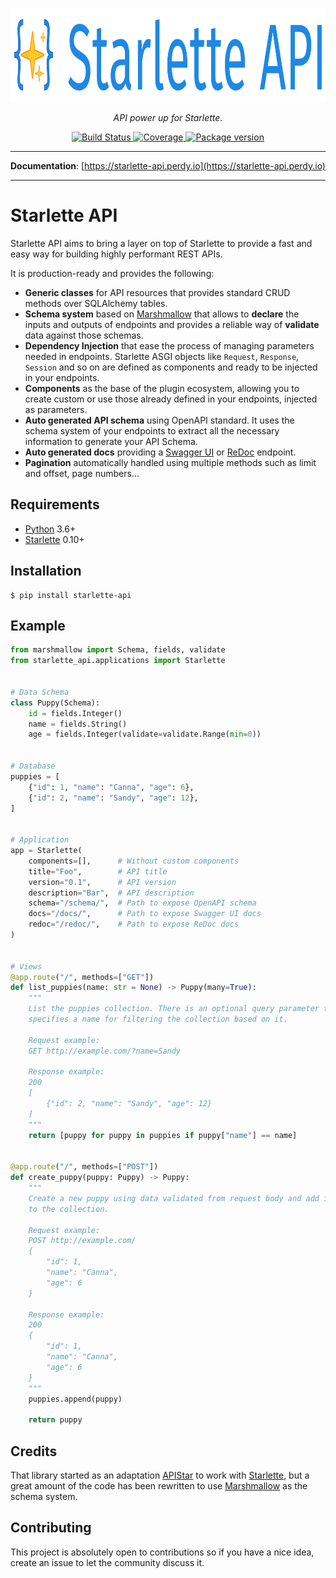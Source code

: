 <p align="center">
  <img width="1023" height="150" src="https://raw.githubusercontent.com/perdy/starlette-api/master/docs/images/logo.png" alt='Starlette API'>
</p>
<p align="center">
    <em>API power up for Starlette.</em>
</p>
<p align="center">
<a href="https://travis-ci.org/encode/starlette">
    <img src="https://img.shields.io/circleci/project/github/PeRDy/starlette-api/master.svg" alt="Build Status">
</a>
<a href="https://codecov.io/gh/encode/starlette">
    <img src="https://codecov.io/gh/perdy/starlette-api/branch/master/graph/badge.svg" alt="Coverage">
</a>
<a href="https://pypi.org/project/starlette/">
    <img src="https://badge.fury.io/py/starlette-api.svg" alt="Package version">
</a>
</p>

---

**Documentation**: [https://starlette-api.perdy.io](https://starlette-api.perdy.io)

---

# Starlette API

Starlette API aims to bring a layer on top of Starlette to provide a fast and easy way for building highly performant REST APIs.

It is production-ready and provides the following:

* **Generic classes** for API resources that provides standard CRUD methods over SQLAlchemy tables.
* **Schema system** based on [Marshmallow](https://github.com/marshmallow-code/marshmallow/) that allows to **declare**
the inputs and outputs of endpoints and provides a reliable way of **validate** data against those schemas.
* **Dependency Injection** that ease the process of managing parameters needed in endpoints. Starlette ASGI objects 
like `Request`, `Response`, `Session` and so on are defined as components and ready to be injected in your endpoints.
* **Components** as the base of the plugin ecosystem, allowing you to create custom or use those already defined in 
your endpoints, injected as parameters.
* **Auto generated API schema** using OpenAPI standard. It uses the schema system of your endpoints to extract all the 
necessary information to generate your API Schema.
* **Auto generated docs** providing a [Swagger UI](https://swagger.io/tools/swagger-ui/) or 
[ReDoc](https://rebilly.github.io/ReDoc/) endpoint.
* **Pagination** automatically handled using multiple methods such as limit and offset, page numbers...

## Requirements

* [Python](https://www.python.org) 3.6+
* [Starlette](https://starlette.io) 0.10+

## Installation

```console
$ pip install starlette-api
```

## Example

```python
from marshmallow import Schema, fields, validate
from starlette_api.applications import Starlette


# Data Schema
class Puppy(Schema):
    id = fields.Integer()
    name = fields.String()
    age = fields.Integer(validate=validate.Range(min=0))


# Database
puppies = [
    {"id": 1, "name": "Canna", "age": 6},
    {"id": 2, "name": "Sandy", "age": 12},
]


# Application
app = Starlette(
    components=[],      # Without custom components
    title="Foo",        # API title
    version="0.1",      # API version
    description="Bar",  # API description
    schema="/schema/",  # Path to expose OpenAPI schema
    docs="/docs/",      # Path to expose Swagger UI docs
    redoc="/redoc/",    # Path to expose ReDoc docs
)


# Views
@app.route("/", methods=["GET"])
def list_puppies(name: str = None) -> Puppy(many=True):
    """
    List the puppies collection. There is an optional query parameter that 
    specifies a name for filtering the collection based on it.
    
    Request example:
    GET http://example.com/?name=Sandy
    
    Response example:
    200
    [
        {"id": 2, "name": "Sandy", "age": 12}
    ]
    """
    return [puppy for puppy in puppies if puppy["name"] == name]
    

@app.route("/", methods=["POST"])
def create_puppy(puppy: Puppy) -> Puppy:
    """
    Create a new puppy using data validated from request body and add it
    to the collection.
    
    Request example:
    POST http://example.com/
    {
        "id": 1,
        "name": "Canna",
        "age": 6
    }
    
    Response example:
    200
    {
        "id": 1,
        "name": "Canna",
        "age": 6
    }
    """
    puppies.append(puppy)
    
    return puppy
```

## Credits

That library started as an adaptation [APIStar](https://github.com/encode/apistar) to work with 
[Starlette](https://github.com/encode/starlette), but a great amount of the code has been rewritten to use 
[Marshmallow](https://github.com/marshmallow-code/marshmallow/) as the schema system.

## Contributing

This project is absolutely open to contributions so if you have a nice idea, create an issue to let the community 
discuss it.